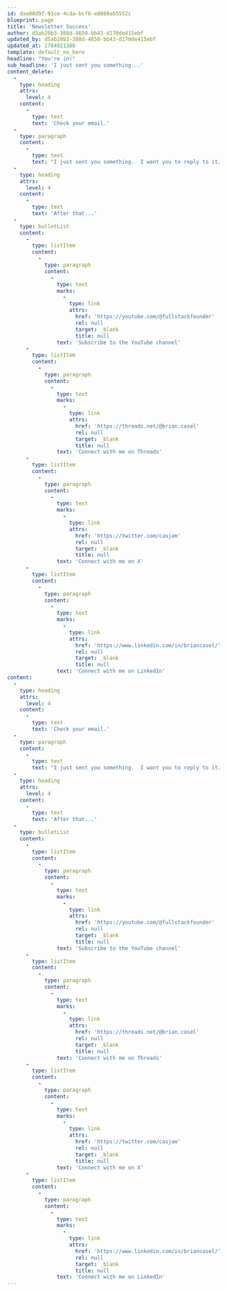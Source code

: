```yaml
---
id: daa08d9f-91ce-4cda-bcf6-e8869ab5552c
blueprint: page
title: 'Newsletter Success'
author: d5ab20b3-388d-4650-bb43-d170de415ebf
updated_by: d5ab20b3-388d-4650-bb43-d170de415ebf
updated_at: 1704921380
template: default_no_hero
headline: "You're in!"
sub_headline: 'I just sent you something...'
content_delete:
  -
    type: heading
    attrs:
      level: 4
    content:
      -
        type: text
        text: 'Check your email.'
  -
    type: paragraph
    content:
      -
        type: text
        text: "I just sent you something.  I want you to reply to it.  I'll read it.  Promise."
  -
    type: heading
    attrs:
      level: 4
    content:
      -
        type: text
        text: 'After that...'
  -
    type: bulletList
    content:
      -
        type: listItem
        content:
          -
            type: paragraph
            content:
              -
                type: text
                marks:
                  -
                    type: link
                    attrs:
                      href: 'https://youtube.com/@fullstackfounder'
                      rel: null
                      target: _blank
                      title: null
                text: 'Subscribe to the YouTube channel'
      -
        type: listItem
        content:
          -
            type: paragraph
            content:
              -
                type: text
                marks:
                  -
                    type: link
                    attrs:
                      href: 'https://threads.net/@brian.casel'
                      rel: null
                      target: _blank
                      title: null
                text: 'Connect with me on Threads'
      -
        type: listItem
        content:
          -
            type: paragraph
            content:
              -
                type: text
                marks:
                  -
                    type: link
                    attrs:
                      href: 'https://twitter.com/casjam'
                      rel: null
                      target: _blank
                      title: null
                text: 'Connect with me on X'
      -
        type: listItem
        content:
          -
            type: paragraph
            content:
              -
                type: text
                marks:
                  -
                    type: link
                    attrs:
                      href: 'https://www.linkedin.com/in/briancasel/'
                      rel: null
                      target: _blank
                      title: null
                text: 'Connect with me on LinkedIn'
content:
  -
    type: heading
    attrs:
      level: 4
    content:
      -
        type: text
        text: 'Check your email.'
  -
    type: paragraph
    content:
      -
        type: text
        text: "I just sent you something.  I want you to reply to it.  I'll read it.  Promise."
  -
    type: heading
    attrs:
      level: 4
    content:
      -
        type: text
        text: 'After that...'
  -
    type: bulletList
    content:
      -
        type: listItem
        content:
          -
            type: paragraph
            content:
              -
                type: text
                marks:
                  -
                    type: link
                    attrs:
                      href: 'https://youtube.com/@fullstackfounder'
                      rel: null
                      target: _blank
                      title: null
                text: 'Subscribe to the YouTube channel'
      -
        type: listItem
        content:
          -
            type: paragraph
            content:
              -
                type: text
                marks:
                  -
                    type: link
                    attrs:
                      href: 'https://threads.net/@brian.casel'
                      rel: null
                      target: _blank
                      title: null
                text: 'Connect with me on Threads'
      -
        type: listItem
        content:
          -
            type: paragraph
            content:
              -
                type: text
                marks:
                  -
                    type: link
                    attrs:
                      href: 'https://twitter.com/casjam'
                      rel: null
                      target: _blank
                      title: null
                text: 'Connect with me on X'
      -
        type: listItem
        content:
          -
            type: paragraph
            content:
              -
                type: text
                marks:
                  -
                    type: link
                    attrs:
                      href: 'https://www.linkedin.com/in/briancasel/'
                      rel: null
                      target: _blank
                      title: null
                text: 'Connect with me on LinkedIn'
---
```

